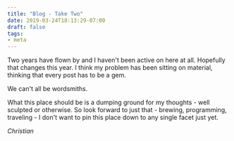 ```yaml
---
title: "Blog - Take Two"
date: 2019-03-24T18:13:29-07:00
draft: false
tags:
- meta
---
```


Two years have flown by and I haven't been active on here at all. Hopefully that changes this year. I think my problem has been sitting on material, thinking that every post has to be a gem.

We can't all be wordsmiths.

What this place should be is a dumping ground for my thoughts - well sculpted or otherwise. So look forward to just that - brewing, programming, traveling - I don't want to pin this place down to any single facet just yet.

_Christian_
